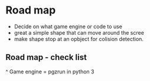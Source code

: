 # Road map

- Decide on what game engine or code to use 
- great a simple shape that can move around the scree
- make shape stop at an opbject for colision detection. 


## Road map - check list 

^ Game engine = pgzrun in python 3
